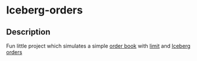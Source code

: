 # Iceberg-orders
## Description
Fun little project which simulates a simple [order book](https://en.wikipedia.org/wiki/Order_book_(trading)) with [limit](https://www.sec.gov/fast-answers/answerslimithtm.html) and [Iceberg orders](https://en.wikipedia.org/wiki/Dark_pool#Iceberg_orders)
